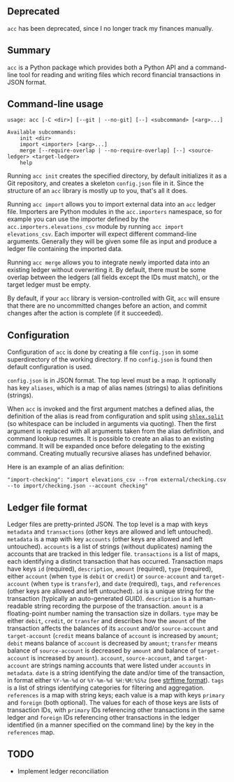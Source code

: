 ## Deprecated

`acc` has been deprecated, since I no longer track my finances
manually.

## Summary

`acc` is a Python package which provides both a Python API and a
command-line tool for reading and writing files which record financial
transactions in JSON format.

## Command-line usage

    usage: acc [-C <dir>] [--git | --no-git] [--] <subcommand> [<arg>...]

    Available subcommands:
        init <dir>
        import <importer> [<arg>...]
        merge [--require-overlap | --no-require-overlap] [--] <source-ledger> <target-ledger>
        help

Running `acc init` creates the specified directory, by default
initializes it as a Git repository, and creates a skeleton
`config.json` file in it. Since the structure of an `acc` library is
mostly up to you, that's all it does.

Running `acc import` allows you to import external data into an `acc`
ledger file. Importers are Python modules in the `acc.importers`
namespace, so for example you can use the importer defined by the
`acc.importers.elevations_csv` module by running `acc import
elevations_csv`. Each importer will expect different command-line
arguments. Generally they will be given some file as input and produce
a ledger file containing the imported data.

Running `acc merge` allows you to integrate newly imported data into
an existing ledger without overwriting it. By default, there must be
some overlap between the ledgers (all fields except the IDs must
match), or the target ledger must be empty.

By default, if your `acc` library is version-controlled with Git,
`acc` will ensure that there are no uncommitted changes before an
action, and commit changes after the action is complete (if it
succeeded).

## Configuration

Configuration of `acc` is done by creating a file `config.json` in
some superdirectory of the working directory. If no `config.json` is
found then default configuration is used.

`config.json` is in JSON format. The top level must be a map. It
optionally has key `aliases`, which is a map of alias names (strings)
to alias definitions (strings).

When `acc` is invoked and the first argument matches a defined alias,
the definition of the alias is read from configuration and split
using [`shlex.split`][shlex] (so whitespace can be included in
arguments via quoting). Then the first argument is replaced with all
arguments taken from the alias definition, and command lookup resumes.
It is possible to create an alias to an existing command. It will be
expanded once before delegating to the existing command. Creating
mutually recursive aliases has undefined behavior.

Here is an example of an alias definition:

    "import-checking": "import elevations_csv --from external/checking.csv --to import/checking.json --account checking"

## Ledger file format

Ledger files are pretty-printed JSON. The top level is a map with keys
`metadata` and `transactions` (other keys are allowed and left
untouched). `metadata` is a map with key `accounts` (other keys are
allowed and left untouched). `accounts` is a list of strings (without
duplicates) naming the accounts that are tracked in this ledger file.
`transactions` is a list of maps, each identifying a distinct
transaction that has occurred. Transaction maps have keys `id`
(required), `description`, `amount` (required), `type` (required),
either `account` (when `type` is `debit` or `credit`) or
`source-account` and `target-account` (when `type` is `transfer`), and
`date` (required), `tags`, and `references` (other keys are allowed
and left untouched). `id` is a unique string for the transaction
(typically an auto-generated GUID). `description` is a human-readable
string recording the purpose of the transaction. `amount` is a
floating-point number naming the transaction size in dollars. `type`
may be either `debit`, `credit`, or `transfer` and describes how the
`amount` of the transaction affects the balances of its `account`
and/or `source-account` and `target-account` (`credit` means balance
of `account` is increased by `amount`; `debit` means balance of
`account` is decreased by `amount`; `transfer` means balance of
`source-account` is decreased by `amount` and balance of
`target-account` is increased by `amount`). `account`,
`source-account`, and `target-account` are strings naming accounts
that were listed under `accounts` in `metadata`. `date` is a string
identifying the date and/or time of the transaction, in format either
`%Y-%m-%d` or `%Y-%m-%d %H:%M:%S%z` (see [strftime format][strftime]).
`tags` is a list of strings identifying categories for filtering and
aggregation. `references` is a map with string keys; each value is a
map with keys `primary` and `foreign` (both optional). The values for
each of those keys are lists of transaction IDs, with `primary` IDs
referencing other transactions in the same ledger and `foreign` IDs
referencing other transactions in the ledger identified (in a manner
specified on the command line) by the key in the `references` map.

## TODO

* Implement ledger reconciliation

[shlex]: https://docs.python.org/3/library/shlex.html#shlex.split
[strftime]: http://strftime.org/
